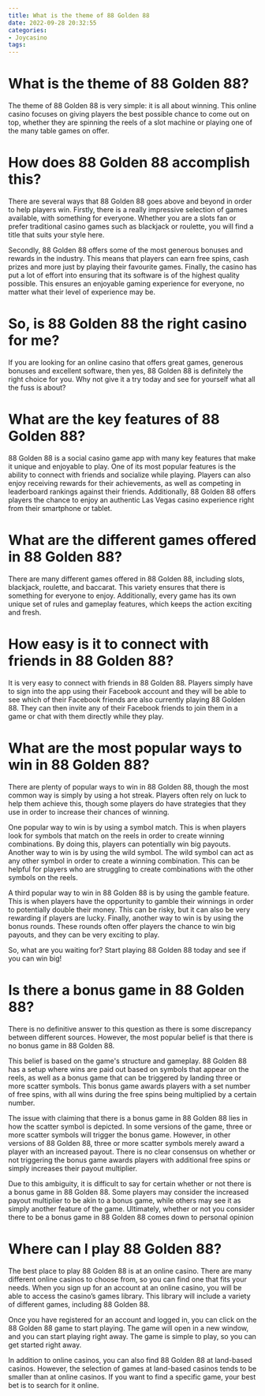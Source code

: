 ```yaml
---
title: What is the theme of 88 Golden 88
date: 2022-09-28 20:32:55
categories:
- Joycasino
tags:
---
```



#  What is the theme of 88 Golden 88?

The theme of 88 Golden 88 is very simple: it is all about winning. This online casino focuses on giving players the best possible chance to come out on top, whether they are spinning the reels of a slot machine or playing one of the many table games on offer.

# How does 88 Golden 88 accomplish this?

There are several ways that 88 Golden 88 goes above and beyond in order to help players win. Firstly, there is a really impressive selection of games available, with something for everyone. Whether you are a slots fan or prefer traditional casino games such as blackjack or roulette, you will find a title that suits your style here.

Secondly, 88 Golden 88 offers some of the most generous bonuses and rewards in the industry. This means that players can earn free spins, cash prizes and more just by playing their favourite games. Finally, the casino has put a lot of effort into ensuring that its software is of the highest quality possible. This ensures an enjoyable gaming experience for everyone, no matter what their level of experience may be.

# So, is 88 Golden 88 the right casino for me?

If you are looking for an online casino that offers great games, generous bonuses and excellent software, then yes, 88 Golden 88 is definitely the right choice for you. Why not give it a try today and see for yourself what all the fuss is about?

#  What are the key features of 88 Golden 88?

 88 Golden 88 is a social casino game app with many key features that make it unique and enjoyable to play. One of its most popular features is the ability to connect with friends and socialize while playing. Players can also enjoy receiving rewards for their achievements, as well as competing in leaderboard rankings against their friends. Additionally, 88 Golden 88 offers players the chance to enjoy an authentic Las Vegas casino experience right from their smartphone or tablet.

# What are the different games offered in 88 Golden 88?

There are many different games offered in 88 Golden 88, including slots, blackjack, roulette, and baccarat. This variety ensures that there is something for everyone to enjoy. Additionally, every game has its own unique set of rules and gameplay features, which keeps the action exciting and fresh.

# How easy is it to connect with friends in 88 Golden 88?

It is very easy to connect with friends in 88 Golden 88. Players simply have to sign into the app using their Facebook account and they will be able to see which of their Facebook friends are also currently playing 88 Golden 88. They can then invite any of their Facebook friends to join them in a game or chat with them directly while they play.

#  What are the most popular ways to win in 88 Golden 88?

There are plenty of popular ways to win in 88 Golden 88, though the most common way is simply by using a hot streak. Players often rely on luck to help them achieve this, though some players do have strategies that they use in order to increase their chances of winning.

One popular way to win is by using a symbol match. This is when players look for symbols that match on the reels in order to create winning combinations. By doing this, players can potentially win big payouts. Another way to win is by using the wild symbol. The wild symbol can act as any other symbol in order to create a winning combination. This can be helpful for players who are struggling to create combinations with the other symbols on the reels.

A third popular way to win in 88 Golden 88 is by using the gamble feature. This is when players have the opportunity to gamble their winnings in order to potentially double their money. This can be risky, but it can also be very rewarding if players are lucky. Finally, another way to win is by using the bonus rounds. These rounds often offer players the chance to win big payouts, and they can be very exciting to play.

So, what are you waiting for? Start playing 88 Golden 88 today and see if you can win big!

#  Is there a bonus game in 88 Golden 88?

There is no definitive answer to this question as there is some discrepancy between different sources. However, the most popular belief is that there is no bonus game in 88 Golden 88.

This belief is based on the game's structure and gameplay. 88 Golden 88 has a setup where wins are paid out based on symbols that appear on the reels, as well as a bonus game that can be triggered by landing three or more scatter symbols. This bonus game awards players with a set number of free spins, with all wins during the free spins being multiplied by a certain number.

The issue with claiming that there is a bonus game in 88 Golden 88 lies in how the scatter symbol is depicted. In some versions of the game, three or more scatter symbols will trigger the bonus game. However, in other versions of 88 Golden 88, three or more scatter symbols merely award a player with an increased payout. There is no clear consensus on whether or not triggering the bonus game awards players with additional free spins or simply increases their payout multiplier.

Due to this ambiguity, it is difficult to say for certain whether or not there is a bonus game in 88 Golden 88. Some players may consider the increased payout multiplier to be akin to a bonus game, while others may see it as simply another feature of the game. Ultimately, whether or not you consider there to be a bonus game in 88 Golden 88 comes down to personal opinion

#  Where can I play 88 Golden 88?

The best place to play 88 Golden 88 is at an online casino. There are many different online casinos to choose from, so you can find one that fits your needs. When you sign up for an account at an online casino, you will be able to access the casino’s games library. This library will include a variety of different games, including 88 Golden 88.

Once you have registered for an account and logged in, you can click on the 88 Golden 88 game to start playing. The game will open in a new window, and you can start playing right away. The game is simple to play, so you can get started right away.

In addition to online casinos, you can also find 88 Golden 88 at land-based casinos. However, the selection of games at land-based casinos tends to be smaller than at online casinos. If you want to find a specific game, your best bet is to search for it online.